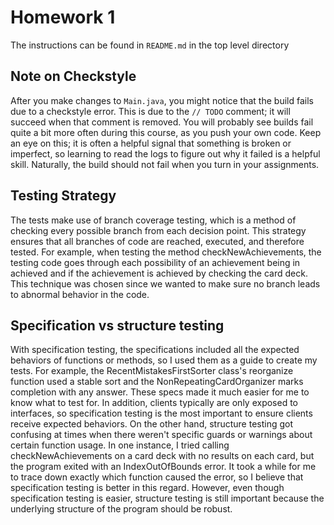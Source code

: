 # Homework 1

The instructions can be found in `README.md` in the top level directory 

## Note on Checkstyle

After you make changes to `Main.java`, you might notice that the build fails due to a checkstyle error. This is due to the `// TODO` comment; it will succeed when that comment is removed. You will probably see builds fail quite a bit more often during this course, as you push your own code. Keep an eye on this; it is often a helpful signal that something is broken or imperfect, so learning to read the logs to figure out why it failed is a helpful skill. Naturally, the build should not fail when you turn in your assignments.

## Testing Strategy

The tests make use of branch coverage testing, which is a method of checking every possible branch from each decision point. This strategy ensures that all branches of code are reached, executed, and therefore tested. For example, when testing the method checkNewAchievements, the testing code goes through each possibility of an achievement being in achieved and if the achievement is achieved by checking the card deck. This technique was chosen since we wanted to make sure no branch leads to abnormal behavior in the code.

## Specification vs structure testing

With specification testing, the specifications included all the expected behaviors of functions or methods, so I used them as a guide to create my tests. For example, the RecentMistakesFirstSorter class's reorganize function used a stable sort and the NonRepeatingCardOrganizer marks completion with any answer. These specs made it much easier for me to know what to test for. In addition, clients typically are only exposed to interfaces, so specification testing is the most important to ensure clients receive expected behaviors.
On the other hand, structure testing got confusing at times when there weren't specific guards or warnings about certain function usage. In one instance, I tried calling checkNewAchievements on a card deck with no results on each card, but the program exited with an IndexOutOfBounds error. It took a while for me to trace down exactly which function caused the error, so I believe that specification testing is better in this regard. However, even though specification testing is easier, structure testing is still important because the underlying structure of the program should be robust.
